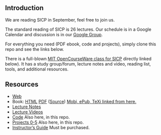 Introduction
------------

We are reading SICP in September, feel free to join us.

The standard reading of SICP is 26 lectures.  Our schedule is in a
Google Calendar and discussion is in our [Google
Group](https://groups.google.com/forum/?fromgroups#!forum/grenoblerb).

For everything you need (PDF ebook, code and projects), simply clone
this repo and see the links below.

There is a full-blown [MIT OpenCourseWare class for
SICP](http://ocw.mit.edu/courses/electrical-engineering-and-computer-science/6-001-structure-and-interpretation-of-computer-programs-spring-2005/)
directly linked below).  It has a study group/forum, lecture notes and
video, reading list, tools, and additional resources.

Resources
---------

* [Web](http://mitpress.mit.edu/sicp/)
* Book: [HTML](http://mitpress.mit.edu/sicp/full-text/book/book.html) [PDF](http://sicpebook.files.wordpress.com/2011/11/sicp.pdf) ([Source](https://github.com/sarabander/sicp-pdf)) [Mobi, ePub, TeXi linked from here.](http://sicpebook.wordpress.com/)
* [Lecture Notes](http://ocw.mit.edu/courses/electrical-engineering-and-computer-science/6-001-structure-and-interpretation-of-computer-programs-spring-2005/lecture-notes/)
* [Lecture Videos](http://ocw.mit.edu/courses/electrical-engineering-and-computer-science/6-001-structure-and-interpretation-of-computer-programs-spring-2005/video-lectures/)
* [Code](http://mitpress.mit.edu/sicp/code/index.html) Also here, in this repo.
* [Projects 0-5](http://ocw.mit.edu/courses/electrical-engineering-and-computer-science/6-001-structure-and-interpretation-of-computer-programs-spring-2005/projects/) Also here, in this repo.
* [Instructor’s Guide](http://mitpress.mit.edu/catalog/item/default.asp?ttype=2&tid=3849) Must be purchased.
